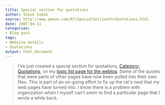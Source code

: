 ```yaml
---
title: Special section for quotations
author: Steve Simon
source: http://www.pmean.com/07/SpecialSectionForQuotations.html
date: 2007-04-11
categories:
- Blog post
tags:
- Website details
- Quotations
output: html_document
---
```

> I've just created a special section for quotations, [Category:
> Quotations](../quote/InterestingQuotes.asp), on my [topic list page
> for the weblog](../TopicList.html). Some of the quotes that were parts
> of other pages have now been pulled into their own files. This is part
> of an on-going effort to fix up the rat's nest that my web pages have
> turned into. I know there is a problem with organization when I myself
> can't seem to find a particular page that I wrote a while back.

